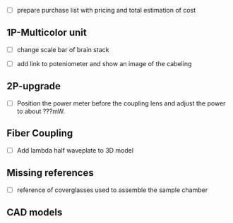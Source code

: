 - [ ] prepare purchase list with pricing and total estimation of cost

## 1P-Multicolor unit

- [ ] change scale bar of brain stack
- [ ] add link to poteniometer and show an image of the cabeling 


## 2P-upgrade
- [ ] Position the power meter before the coupling lens and adjust the power to about ???mW.



## Fiber Coupling
- [ ] Add lambda half waveplate to 3D model


## Missing references
- [ ] reference of coverglasses used to assemble the sample chamber

## CAD models




